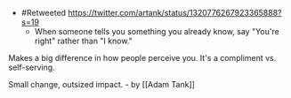 - #Retweeted https://twitter.com/artank/status/1320776267923365888?s=19
    - When someone tells you something you already know, say "You're right" rather than "I know."

Makes a big difference in how people perceive you. It's a compliment vs. self-serving.

Small change, outsized impact.
        - by [[Adam Tank]]
